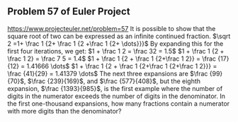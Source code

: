 ## Problem 57 of Euler Project 
https://www.projecteuler.net/problem=57
It is possible to show that the square root of two can be expressed as an infinite continued fraction.
$\sqrt 2 =1+ \frac 1 {2+ \frac 1 {2 +\frac 1 {2+ \dots}}}$
By expanding this for the first four iterations, we get:
$1 + \frac 1 2 = \frac  32 = 1.5$
$1 + \frac 1 {2 + \frac 1 2} = \frac 7 5 = 1.4$
$1 + \frac 1 {2 + \frac 1 {2+\frac 1 2}} = \frac {17}{12} = 1.41666 \dots$
$1 + \frac 1 {2 + \frac 1 {2+\frac 1 {2+\frac 1 2}}} = \frac {41}{29} = 1.41379 \dots$
The next three expansions are $\frac {99}{70}$, $\frac {239}{169}$, and $\frac {577}{408}$, but the eighth expansion, $\frac {1393}{985}$, is the first example where the number of digits in the numerator exceeds the number of digits in the denominator.
In the first one-thousand expansions, how many fractions contain a numerator with more digits than the denominator?